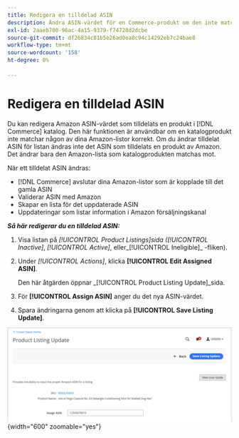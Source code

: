 ```yaml
---
title: Redigera en tilldelad ASIN
description: Ändra ASIN-värdet för en Commerce-produkt om den inte matchades korrekt med någon av dina Amazon-listor.
exl-id: 2aaeb700-96ac-4a15-9379-f74728d2dcbe
source-git-commit: df26834c81b5e26ad0ea8c94c14292eb7c24bae8
workflow-type: tm+mt
source-wordcount: '158'
ht-degree: 0%

---
```


# Redigera en tilldelad ASIN

Du kan redigera Amazon ASIN-värdet som tilldelats en produkt i [!DNL Commerce] katalog. Den här funktionen är användbar om en katalogprodukt inte matchar någon av dina Amazon-listor korrekt. Om du ändrar tilldelat ASIN för listan ändras inte det ASIN som tilldelats en produkt av Amazon. Det ändrar bara den Amazon-lista som katalogprodukten matchas mot.

När ett tilldelat ASIN ändras:

- [!DNL Commerce] avslutar dina Amazon-listor som är kopplade till det gamla ASIN
- Validerar ASIN med Amazon
- Skapar en lista för det uppdaterade ASIN
- Uppdateringar som listar information i Amazon försäljningskanal

**_Så här redigerar du en tilldelad ASIN:_**

1. Visa listan på _[!UICONTROL Product Listings]_sida (_[!UICONTROL Inactive]_, _[!UICONTROL Active]_, eller_[!UICONTROL Ineligible]_ -fliken).

1. Under _[!UICONTROL Actions]_, klicka **[!UICONTROL Edit Assigned ASIN]**.

   Den här åtgärden öppnar _[!UICONTROL Product Listing Update]_sida.

1. För **[!UICONTROL Assign ASIN]** anger du det nya ASIN-värdet.

1. Spara ändringarna genom att klicka på **[!UICONTROL Save Listing Update]**.

![Redigera en tilldelad ASIN](assets/amazon-assigned-asin-edit.png){width="600" zoomable="yes"}
